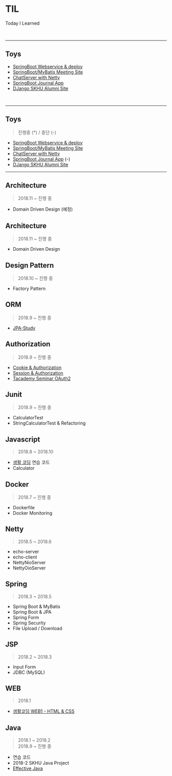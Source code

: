 # TIL
Today I Learned

<br/>

*****
## Toys

- [SpringBoot Webservice & deploy](https://github.com/koda93/spring-boot-webservice)  
- [SpringBoot/MyBatis Meeting Site](https://github.com/koda93/Itda)  
- [ChatServer with Netty](https://github.com/koda93/ChatServerWithNetty)  
- [SpringBoot Journal App](https://github.com/koda93/spring-boot-journal)  
- [DJango SKHU Alumni Site](https://github.com/koda93/2016-dbproject)

<br/>

*****
## Toys
> 진행중 (\*) / 중단 (-)

- [SpringBoot Webservice & deploy](https://github.com/koda93/spring-boot-webservice)  
- [SpringBoot/MyBatis Meeting Site](https://github.com/koda93/Itda)  
- [ChatServer with Netty](https://github.com/koda93/ChatServerWithNetty)  
- [SpringBoot Journal App](https://github.com/koda93/spring-boot-journal) (-)  
- [DJango SKHU Alumni Site](https://github.com/koda93/2016-dbproject)

*****

## Architecture
> 2018.11 ~ 진행 중

- Domain Driven Design (예정)


## Architecture
> 2018.11 ~ 진행 중

- Domain Driven Design   


## Design Pattern
> 2018.10 ~ 진행 중

- Factory Pattern


## ORM
> 2018.9 ~  진행 중

- [JPA-Study](https://github.com/koda93/jpa-study.git)


## Authorization
> 2018.9 ~ 진행 중

- [Cookie & Authorization](https://opentutorials.org/course/3387)
- [Session & Authorization](https://opentutorials.org/course/3400)
- [Tacademy Seminar OAuth2](https://koda93.github.io/토크ON세미나-oauth2/)


## Junit
> 2018.9 ~ 진행 중

- CalculatorTest
- StringCalculatorTest & Refactoring


## Javascript  
> 2018.8 ~ 2018.10

- [생활 코딩](https://opentutorials.org/course/3085) 연습 코드
- Calculator


## Docker  
> 2018.7 ~ 진행 중

- Dockerfile
- Docker Monitoring


## Netty  
> 2018.5 ~ 2018.6

- echo-server
- echo-client
- NettyNioServer
- NettyOioServer


## Spring  
> 2018.3 ~ 2018.5

- Spring Boot & MyBatis
- Spring Boot & JPA
- Spring Form
- Spring Security
- File Upload / Download


## JSP  
> 2018.2 ~ 2018.3

- Input Form
- JDBC (MySQL)

## WEB
> 2018.1

- [생활코딩 WEB1 - HTML & CSS](https://github.com/koda93/web1)

## Java  
> 2018.1 ~ 2018.2  
> 2018.9 ~ 진행 중

- 연습 코드
- 2018-2 SKHU Java Project
- [Effective Java](https://koda93.github.io/tags/#Effective%20Java)
